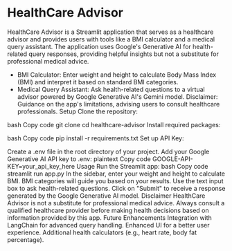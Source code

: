 # HealthCare Advisor
HealthCare Advisor is a Streamlit application that serves as a healthcare advisor and provides users with tools like a BMI calculator and a medical query assistant. The application uses Google's Generative AI for health-related query responses, providing helpful insights but not a substitute for professional medical advice.

* BMI Calculator: Enter weight and height to calculate Body Mass Index (BMI) and interpret it based on standard BMI categories.
* Medical Query Assistant: Ask health-related questions to a virtual advisor powered by Google Generative AI's Gemini model.
Disclaimer: Guidance on the app's limitations, advising users to consult healthcare professionals.
Setup
Clone the repository:

bash
Copy code
git clone <repository-url>
cd healthcare-advisor
Install required packages:

bash
Copy code
pip install -r requirements.txt
Set up API Key:

Create a .env file in the root directory of your project.
Add your Google Generative AI API key to .env:
plaintext
Copy code
GOOGLE-API-KEY=your_api_key_here
Usage
Run the Streamlit app:
bash
Copy code
streamlit run app.py
In the sidebar, enter your weight and height to calculate BMI. BMI categories will guide you based on your results.
Use the text input box to ask health-related questions. Click on "Submit" to receive a response generated by the Google Generative AI model.
Disclaimer
HealthCare Advisor is not a substitute for professional medical advice.
Always consult a qualified healthcare provider before making health decisions based on information provided by this app.
Future Enhancements
Integration with LangChain for advanced query handling.
Enhanced UI for a better user experience.
Additional health calculators (e.g., heart rate, body fat percentage).
